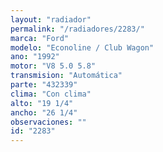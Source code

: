 ```yaml
---
layout: "radiador"
permalink: "/radiadores/2283/"
marca: "Ford"
modelo: "Econoline / Club Wagon"
ano: "1992"
motor: "V8 5.0 5.8"
transmision: "Automática"
parte: "432339"
clima: "Con clima"
alto: "19 1/4"
ancho: "26 1/4"
observaciones: ""
id: "2283"
---
```


